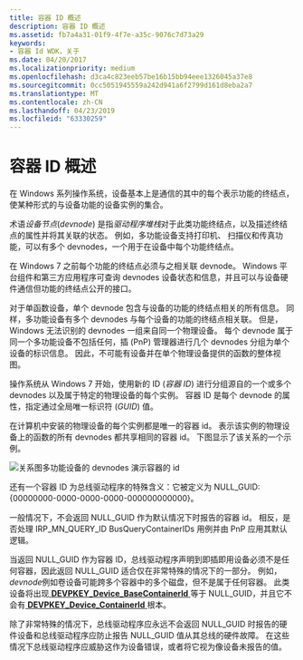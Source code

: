 ```yaml
---
title: 容器 ID 概述
description: 容器 ID 概述
ms.assetid: fb7a4a31-01f9-4f7e-a35c-9076c7d73a29
keywords:
- 容器 Id WDK，关于
ms.date: 04/20/2017
ms.localizationpriority: medium
ms.openlocfilehash: d3ca4c823eeb57be16b15bb94eee1326045a37e8
ms.sourcegitcommit: 0cc5051945559a242d941a6f2799d161d8eba2a7
ms.translationtype: MT
ms.contentlocale: zh-CN
ms.lasthandoff: 04/23/2019
ms.locfileid: "63330259"
---
```

# <a name="overview-of-container-ids"></a>容器 ID 概述


在 Windows 系列操作系统，设备基本上是通信的其中的每个表示功能的终结点，使某种形式的与设备功能的设备实例的集合。

术语*设备节点*(*devnode*) 是指*驱动程序堆栈*对于此类功能终结点，以及描述终结点的属性并将其关联的状态。 例如，多功能设备支持打印机、 扫描仪和传真功能，可以有多个 devnodes，一个用于在设备中每个功能终结点。

在 Windows 7 之前每个功能的终结点必须与之相关联 devnode。 Windows 平台组件和第三方应用程序可查询 devnodes 设备状态和信息，并且可以与设备硬件通信但功能的终结点公开的接口。

对于单函数设备，单个 devnode 包含与设备的功能的终结点相关的所有信息。 同样，多功能设备有多个 devnodes 与每个设备的功能的终结点相关联。 但是，Windows 无法识别的 devnodes 一组来自同一个物理设备。 每个 devnode 属于同一个多功能设备不包括任何，插 (PnP) 管理器进行几个 devnodes 分组为单个设备的标识信息。 因此，不可能有设备并在单个物理设备提供的函数的整体视图。

操作系统从 Windows 7 开始，使用新的 ID (*容器 ID*) 进行分组源自的一个或多个 devnodes 以及属于特定的物理设备的每个实例。 容器 ID 是每个 devnode 的属性，指定通过全局唯一标识符 (*GUID*) 值。

在计算机中安装的物理设备的每个实例都是唯一的容器 id。 表示该实例的物理设备上的函数的所有 devnodes 都共享相同的容器 id。 下图显示了该关系的一个示例。

![关系图多功能设备的 devnodes 演示容器的 id](images/containerid-1.png)

还有一个容器 ID 为总线驱动程序的特殊含义：它被定义为 NULL_GUID: {00000000-0000-0000-0000-000000000000}。

一般情况下，不会返回 NULL_GUID 作为默认情况下时报告的容器 id。 相反，是否处理 IRP_MN_QUERY_ID BusQueryContainerIDs 用例并由 PnP 应用其默认逻辑。

当返回 NULL_GUID 作为容器 ID，总线驱动程序声明到即插即用设备必须不是任何容器，因此返回 NULL_GUID 适合仅在非常特殊的情况下的一部分。 例如， *devnode*例如卷设备可能跨多个容器中的多个磁盘，但不是属于任何容器。 此类设备将出现[ **DEVPKEY_Device_BaseContainerId** ](https://msdn.microsoft.com/library/windows/hardware/ff542360)等于 NULL_GUID，并且它不会有[ **DEVPKEY_Device_ContainerId** ](https://msdn.microsoft.com/library/windows/hardware/ff542400)根本。

除了非常特殊的情况下，总线驱动程序应永远不会返回 NULL_GUID 时报告的硬件设备和总线驱动程序应防止报告 NULL_GUID 值从其总线的硬件故障。 在这些情况下总线驱动程序应威胁这作为设备错误，或者将它视为像设备未报告的值。

 

 





